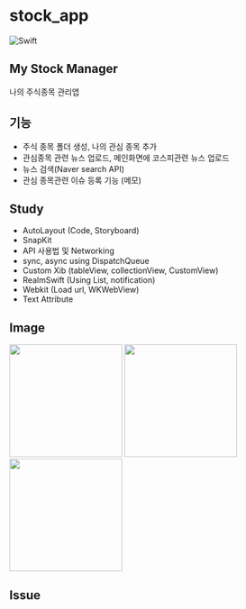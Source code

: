# stock_app
![Swift](https://img.shields.io/badge/Swift-5.0-orange.svg)

## My Stock Manager
나의 주식종목 관리앱

## 기능 
- 주식 종목 폴더 생성, 나의 관심 종목 추가 
- 관심종목 관련 뉴스 업로드, 메인화면에 코스피관련 뉴스 업로드 
- 뉴스 검색(Naver search API)
- 관심 종목관련 이슈 등록 기능 (메모) 

## Study
- AutoLayout (Code, Storyboard)
- SnapKit
- API 사용법 및 Networking
- sync, async using DispatchQueue
- Custom Xib (tableView, collectionView, CustomView)
- RealmSwift (Using List, notification) 
- Webkit (Load url, WKWebView)
- Text Attribute 

## Image
<div>
<img width="200" src="https://user-images.githubusercontent.com/48856104/93471572-7d0c6e80-f92e-11ea-85b0-8b5e806c5e6c.png">
<img width="200" src="https://user-images.githubusercontent.com/48856104/93471667-9e6d5a80-f92e-11ea-96d5-a85b7c3bc58d.png">
<img width="200" src="https://user-images.githubusercontent.com/48856104/93471709-ad540d00-f92e-11ea-98b4-ad2137dde28f.png">
</div>


## Issue 

